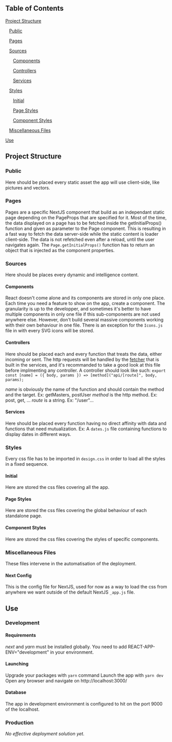 ## Table of Contents

[Project Structure](#project-structure)

&nbsp;&nbsp;&nbsp;[Public](#public)

&nbsp;&nbsp;&nbsp;[Pages](#pages)

&nbsp;&nbsp;&nbsp;[Sources](#sources)

&nbsp;&nbsp;&nbsp;&nbsp;&nbsp;&nbsp;[Components](#components)

&nbsp;&nbsp;&nbsp;&nbsp;&nbsp;&nbsp;[Controllers](#controllers)

&nbsp;&nbsp;&nbsp;&nbsp;&nbsp;&nbsp;[Services](#services)

&nbsp;&nbsp;&nbsp;[Styles](#styles)

&nbsp;&nbsp;&nbsp;&nbsp;&nbsp;&nbsp;[Initial](#initial)

&nbsp;&nbsp;&nbsp;&nbsp;&nbsp;&nbsp;[Page Styles](#page-styles)

&nbsp;&nbsp;&nbsp;&nbsp;&nbsp;&nbsp;[Component Styles](#component-styles)

&nbsp;&nbsp;&nbsp;[Miscellaneous Files](#miscellaneous-files)

[Use](#use)

## Project Structure

### Public

Here should be placed every static asset the app will use client-side, like pictures and vectors.

### Pages

Pages are a specific NextJS component that build as an independant static page depending on the PageProps that are specified for it. Most of the time, the data displayed on a page has to be fetched inside the getInitialProps() function and given as parameter to the Page component. This is resulting in a fast way to fetch the data server-side while the static content is loader client-side. The data is not refetched even after a reload, until the user navigates again.
The `Page.getInitialProps()` function has to return an object that is injected as the component properties.

### Sources

Here should be places every dynamic and intelligence content.

#### Components

React doesn't come alone and its components are stored in only one place. Each time you need a feature to show on the app, create a component. The granularity is up to the developper, and sometimes it's better to have multiple components in only one file if this sub-components are not used anywhere else. However, don't build several massive components working with their own behaviour in one file.
There is an exception for the `Icons.js` file in with every SVG icons will be stored.

#### Controllers

Here should be placed each and every function that treats the data, either incoming or sent. The http requests will be handled by the [fetcher](https://github.com/VincentLinet/FellowShip/tree/master/fellow-ship/src/services/fetcher.js) that is built in the services, and it's recommanded to take a good look at this file before implmenting any controller.
A controller should look like such:
`export const [name] = ({ body, params }) => [method]("api/[route]", body, params);`

_name_ is obviously the name of the function and should contain the method and the target. Ex: getMasters, postUser
_method_ is the http method. Ex: post, get, ...
_route_ is a string. Ex: "/user"...

#### Services

Here should be placed every function having no direct affinity with data and functions that need mutualization. Ex: A `dates.js` file containing functions to display dates in different ways.

### Styles

Every css file has to be imported in `design.css` in order to load all the styles in a fixed sequence.

#### Initial

Here are stored the css files covering all the app.

#### Page Styles

Here are stored the css files covering the global behaviour of each standalone page.

#### Component Styles

Here are stored the css files covering the styles of specific components.

### Miscellaneous Files

These files intervene in the automatisation of the deployment.

#### Next Config

This is the config file for NextJS, used for now as a way to load the css from anywhere we want outside of the default NextJS `_app.js` file.

## Use

### Development

#### Requirements

_next_ and _yarn_ must be installed globally.
You need to add REACT-APP-ENV="development" in your environment.

#### Launching

Upgrade your packages with `yarn` command
Launch the app with `yarn dev`
Open any browser and navigate on http://localhost:3000/

#### Database

The app in development environment is configured to hit on the port 9000 of the localhost.

### Production

_No effective deployment solution yet._
